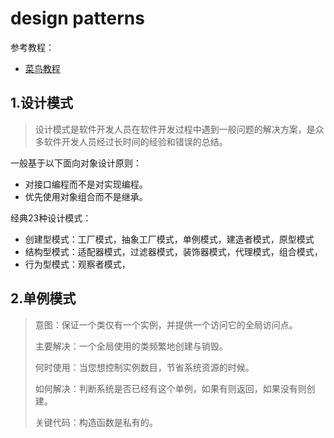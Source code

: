 # design patterns

参考教程：

+ [菜鸟教程](http://www.runoob.com/design-pattern/design-pattern-tutorial.html)

## 1.设计模式

>设计模式是软件开发人员在软件开发过程中遇到一般问题的解决方案，是众多软件开发人员经过长时间的经验和错误的总结。

一般基于以下面向对象设计原则：

+ 对接口编程而不是对实现编程。
+ 优先使用对象组合而不是继承。

经典23种设计模式：

+ 创建型模式：工厂模式，抽象工厂模式，单例模式，建造者模式，原型模式
+ 结构型模式：适配器模式，过滤器模式，装饰器模式，代理模式，组合模式，
+ 行为型模式：观察者模式，

## 2.单例模式

>意图：保证一个类仅有一个实例，并提供一个访问它的全局访问点。
>
>主要解决：一个全局使用的类频繁地创建与销毁。
>
>何时使用：当您想控制实例数目，节省系统资源的时候。
>
>如何解决：判断系统是否已经有这个单例，如果有则返回，如果没有则创建。
>
>关键代码：构造函数是私有的。
